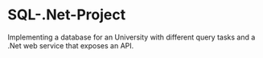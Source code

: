 # SQL-.Net-Project
Implementing a database for an University with different query tasks and a .Net web service that exposes an API.

